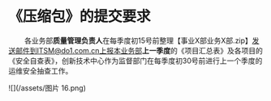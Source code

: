 # 《压缩包》的提交要求

&nbsp; &nbsp; &nbsp; &nbsp; 各业务部**质量管理负责人**在每季度初15号前整理【事业X部业务X部.zip】发送邮件到ITSM@do1.com.cn上报本业务部**上一季度**的《项目汇总表》及各项目的《安全自查表》，创新技术中心作为监督部门在每季度初30号前进行上一个季度的运维安全抽查工作。

![](/assets/图片 16.png)